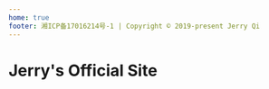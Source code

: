 ```yaml
---
home: true
footer: 湘ICP备17016214号-1 | Copyright © 2019-present Jerry Qi
---
```

# Jerry's Official Site